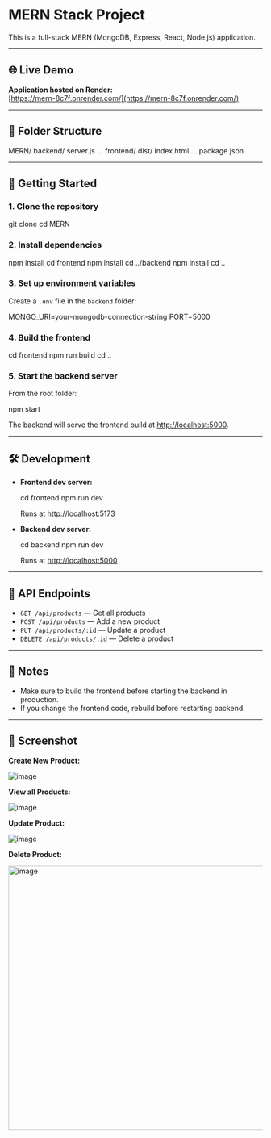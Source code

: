 # MERN Stack Project

This is a full-stack MERN (MongoDB, Express, React, Node.js) application.

---
## 🌐 Live Demo

**Application hosted on Render:**  
[https://mern-8c7f.onrender.com/](https://mern-8c7f.onrender.com/)

---

## 📁 Folder Structure


MERN/
  backend/
    server.js
    ...
  frontend/
    dist/
      index.html
    ...
  package.json


---

## 🚀 Getting Started

### 1. **Clone the repository**

git clone <your-repo-url>
cd MERN


### 2. **Install dependencies**

npm install
cd frontend
npm install
cd ../backend
npm install
cd ..

### 3. **Set up environment variables**

Create a `.env` file in the `backend` folder:

MONGO_URI=your-mongodb-connection-string
PORT=5000

### 4. **Build the frontend**

cd frontend
npm run build
cd ..

### 5. **Start the backend server**

From the root folder:

npm start

The backend will serve the frontend build at [http://localhost:5000](http://localhost:5000).

---

## 🛠 Development

- **Frontend dev server:**  
 
  cd frontend
  npm run dev

  Runs at [http://localhost:5173](http://localhost:5173)

- **Backend dev server:**  

  cd backend
  npm run dev

  Runs at [http://localhost:5000](http://localhost:5000)

---

## 🔗 API Endpoints

- `GET /api/products` — Get all products
- `POST /api/products` — Add a new product
- `PUT /api/products/:id` — Update a product
- `DELETE /api/products/:id` — Delete a product

---

## 📝 Notes

- Make sure to build the frontend before starting the backend in production.
- If you change the frontend code, rebuild before restarting backend.

---

## 📄 Screenshot

**Create New Product:**

![image](https://github.com/user-attachments/assets/1f869201-13be-4a9c-9e1c-8cea19c37f04)


**View all Products:**

![image](https://github.com/user-attachments/assets/16666cb6-76d3-480c-9393-687691d008ed)

**Update Product:**

![image](https://github.com/user-attachments/assets/ba4ca0ec-b59f-4a3e-9f26-0b701e514835)

**Delete Product:**

<img width="524" alt="image" src="https://github.com/user-attachments/assets/59c831d6-eb08-470f-8f3f-86aa42f9444d" />



